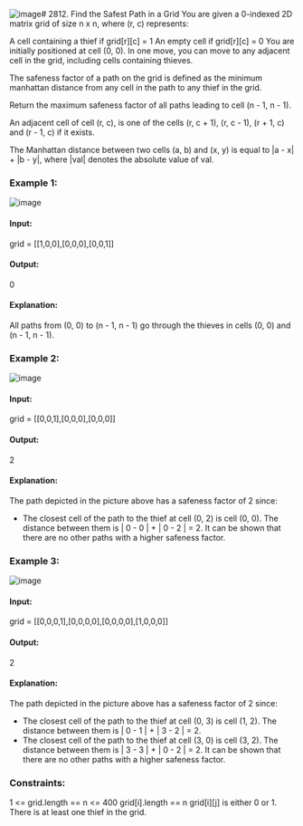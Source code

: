 ![image](https://github.com/Shailesh93602/potd/assets/87556206/f722b8fc-c385-45fe-b6d6-28d88348d7bd)# 2812. Find the Safest Path in a Grid
You are given a 0-indexed 2D matrix grid of size n x n, where (r, c) represents:

A cell containing a thief if grid[r][c] = 1
An empty cell if grid[r][c] = 0
You are initially positioned at cell (0, 0). In one move, you can move to any adjacent cell in the grid, including cells containing thieves.

The safeness factor of a path on the grid is defined as the minimum manhattan distance from any cell in the path to any thief in the grid.

Return the maximum safeness factor of all paths leading to cell (n - 1, n - 1).

An adjacent cell of cell (r, c), is one of the cells (r, c + 1), (r, c - 1), (r + 1, c) and (r - 1, c) if it exists.

The Manhattan distance between two cells (a, b) and (x, y) is equal to |a - x| + |b - y|, where |val| denotes the absolute value of val.

### Example 1:
![image](https://github.com/Shailesh93602/potd/assets/87556206/2fbc9bdb-38f9-4c54-8bcc-1d7b1b0f3aef)
#### Input:
grid = [[1,0,0],[0,0,0],[0,0,1]]
#### Output: 
0
#### Explanation:
All paths from (0, 0) to (n - 1, n - 1) go through the thieves in cells (0, 0) and (n - 1, n - 1).

### Example 2:
![image](https://github.com/Shailesh93602/potd/assets/87556206/3a4f7bff-e0a2-4298-a4d9-13ad7409590d)
#### Input:
grid = [[0,0,1],[0,0,0],[0,0,0]]
#### Output: 
2
#### Explanation:
The path depicted in the picture above has a safeness factor of 2 since:
- The closest cell of the path to the thief at cell (0, 2) is cell (0, 0). The distance between them is | 0 - 0 | + | 0 - 2 | = 2.
It can be shown that there are no other paths with a higher safeness factor.

### Example 3:
![image](https://github.com/Shailesh93602/potd/assets/87556206/cbfafc87-b69d-401d-a77a-b51c8d16a4ae)
#### Input:
grid = [[0,0,0,1],[0,0,0,0],[0,0,0,0],[1,0,0,0]]
#### Output:
2
#### Explanation:
The path depicted in the picture above has a safeness factor of 2 since:
- The closest cell of the path to the thief at cell (0, 3) is cell (1, 2). The distance between them is | 0 - 1 | + | 3 - 2 | = 2.
- The closest cell of the path to the thief at cell (3, 0) is cell (3, 2). The distance between them is | 3 - 3 | + | 0 - 2 | = 2.
It can be shown that there are no other paths with a higher safeness factor.
 
### Constraints:
1 <= grid.length == n <= 400
grid[i].length == n
grid[i][j] is either 0 or 1.
There is at least one thief in the grid.

